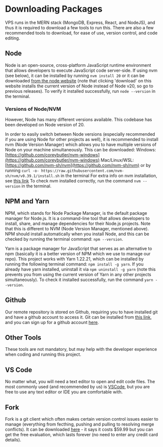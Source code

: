 # Downloading Packages

VPS runs in the MERN stack (MongoDB, Express, React, and NodeJS), and thus it is required to download a few tools to run this.
There are also a few recommended tools to download, for ease of use, version control, and code editing.


## Node

Node is an open-source, cross-platform JavaScript runtime environment that allows developers to execute JavaScript code server-side.
If using nvm (see below), it can be installed by running `nvm install 20` or it can be downloaded [from the node website](https://nodejs.org/en) (note that clicking 'download' on this website installs the current version of Node instead of Node v20, so go to previous releases). To verify it installed successfully, run `node --version` in the terminal.

### Versions of Node/NVM

However, Node has many different versions available. This codebase has been developed on Node version of 20.

In order to easily switch between Node versions (especially recommended if you are using Node for other projects as well), it is recommended to install nvm (Node Version Manager) which allows you to have multiple versions of Node on your machine simultaneously. This can be downloaded:
Windows: [https://github.com/coreybutler/nvm-windows](https://github.com/coreybutler/nvm-windows)
Mac/Linux/WSL: [https://github.com/nvm-sh/nvm](https://github.com/nvm-sh/nvm) or by running `curl -o- https://raw.githubusercontent.com/nvm-sh/nvm/v0.39.1/install.sh` in the terminal
For extra info on nvm installation, see [this link](https://www.freecodecamp.org/news/node-version-manager-nvm-install-guide/)
To check nvm installed correctly, run the command `nvm --version` in the terminal.

## NPM and Yarn

NPM, which stands for Node Package Manager, is the default package manager for Node.js. It is a command-line tool that allows developers to install, share, and manage dependencies for their Node.js projects. Note that this is different to NVM (Node Version Manager, mentioned above).
NPM should install automatically when you install Node, and this can be checked by running the terminal command: `npm --version`.

Yarn is a package manager for JavaScript that serves as an alternative to npm (basically it is a better version of NPM which we use to manage our repo).
This project works with Yarn 1.22.21, which can be installed by running the following terminal command: `npm install -g yarn`.
If you already have yarn installed, uninstall it via `npm uninstall -g yarn` (note this prevents you from using the current version of Yarn in any other projects simultaneously).
To check it installed successfully, run the command `yarn --version`. 

## Github

Our remote repository is stored on Github, requiring you to have installed git and have a github account to access it.
Git can be installed from [this link](https://git-scm.com/downloads), and you can sign up for a github account [here](https://github.com).

## Other Tools

These tools are not mandatory, but may help with the developer experience when coding and running this project.

## VS Code
No matter what, you will need a text editor to open and edit code files. The most commonly used (and recommended by us) is [VSCode](https://code.visualstudio.com/download), but you are free to use any text editor or IDE you are comfortable with.

## Fork
Fork is a git client which often makes certain version control issues easier to manage (everything from fecthing, pushing and pulling to resolving merge conflicts). It can be downloaded [here](https://git-fork.com/) - it says it costs $59.99 but you can get the free evaluation, which lasts forever (no need to enter any credit card details). 
